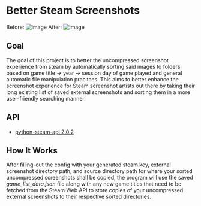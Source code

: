 # Better Steam Screenshots

Before:
![image](https://github.com/wawelgreg/better-steam-screenshots/assets/141285799/659a061f-bce6-4819-b328-4107482ddbd6)
After:
![image](https://github.com/wawelgreg/better-steam-screenshots/assets/141285799/6c1198c8-f47b-47aa-8d82-7cd747baf4ea)


## Goal
The goal of this project is to better the uncompressed screenshot experience from steam by automatically sorting said images to folders based on game title -> year -> session day of game played and general automatic file manipulation pracitces. This aims to better enhance the screenshot experience for Steam screenshot artists out there by taking their long existing list of saved external screenshots and sorting them in a more user-friendly searching manner.

## API
- [python-steam-api 2.0.2](https://pypi.org/project/python-steam-api/)

## How It Works
After filling-out the config with your generated steam key, external screenshot directory path, and source directory path for where your sorted uncompressed screenshots shall be copied, the program will use the saved *game_list_data.json* file along with any new game titles that need to be fetched from the Steam Web API to store copies of your uncompressed external screenshots to their respective sorted directories.
